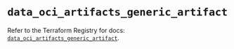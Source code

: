 # `data_oci_artifacts_generic_artifact`

Refer to the Terraform Registry for docs: [`data_oci_artifacts_generic_artifact`](https://registry.terraform.io/providers/hashicorp/oci/7.19.0/docs/data-sources/artifacts_generic_artifact).
